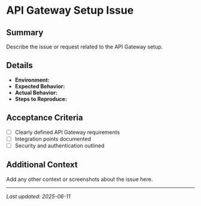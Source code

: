 # API Gateway Setup Issue

## Summary
Describe the issue or request related to the API Gateway setup.

## Details
- **Environment:**
- **Expected Behavior:**
- **Actual Behavior:**
- **Steps to Reproduce:**

## Acceptance Criteria
- [ ] Clearly defined API Gateway requirements
- [ ] Integration points documented
- [ ] Security and authentication outlined

## Additional Context
Add any other context or screenshots about the issue here.

---

_Last updated: 2025-06-11_
